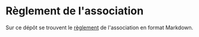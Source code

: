 Règlement de l'association
==========================

Sur ce dépôt se trouvent le [règlement](REGLEMENT.md) de l'association en format Markdown.
